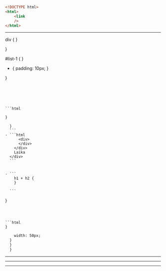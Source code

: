 

```html
<!DOCTYPE html>
<html>
    <link
    />
</html>
```


---



div {
}

}

#list-1 {
}

* {
  padding: 10px;
}

}
```





```html
```


```js
}
```





      }
      ```
    - ```html
          <div>
          </div>
        </div>
        Laika
      </div>
      ```


    - ```
        h1 + h2 {
        }

      ```


  }
  ```



```html
  }
```




```html
    width: 50px;
  }
  }
  }
```


---






---








---
